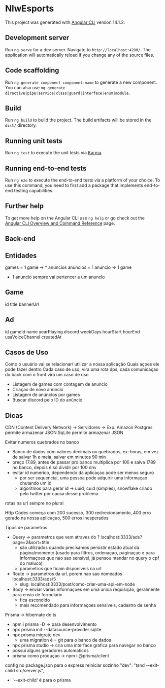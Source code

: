 # NlwEsports

This project was generated with [Angular CLI](https://github.com/angular/angular-cli) version 14.1.2.

## Development server

Run `ng serve` for a dev server. Navigate to `http://localhost:4200/`. The application will automatically reload if you change any of the source files.

## Code scaffolding

Run `ng generate component component-name` to generate a new component. You can also use `ng generate directive|pipe|service|class|guard|interface|enum|module`.

## Build

Run `ng build` to build the project. The build artifacts will be stored in the `dist/` directory.

## Running unit tests

Run `ng test` to execute the unit tests via [Karma](https://karma-runner.github.io).

## Running end-to-end tests

Run `ng e2e` to execute the end-to-end tests via a platform of your choice. To use this command, you need to first add a package that implements end-to-end testing capabilities.

## Further help

To get more help on the Angular CLI use `ng help` or go check out the [Angular CLI Overview and Command Reference](https://angular.io/cli) page.

## Back-end

## Entidades

games = 1  game -> * anuncios
anuncios = 1 anuncio -> 1 game
  - 1 anuncio sempre vai pertencer a um anuncio

## Game 

id
title
bannerUrl

## Ad

id
gameId
name
yearPlaying
discord
weekDays
hourStart
hourEnd
usaVoiceChannel
createdAt

## Casos de Uso
Como o usuário vai se relacionar/ utilizar a nossa aplicação
Quais açoes ele pode fazer dentro
Cada caso de uso, vira uma rota dps, cada comunicaçao do back com o front vira um caso de uso

- Listagem de games com contagem de anuncio
- Criaçao de novo anúncio
- Listagem de anúncios por games
- Buscar discord pelo ID do anúncio

## Dicas

CDN (Content Delivery Network) -> Servidores -> Exp: Amazon
Postgres permite armazenar JSON
SqLite permite armazenar JSON

Evitar numeros quebrados no banco
- Banco de dados com valores decimais ou quebrados, ex: horas, em vez de salvar 1h e meia, 
salvar em minutos 90 min
- preço 17.89, antes de passar pro banco multiplica por 100 e salva 1789 no banco, depois é só dividir por 100 dnv
- evitar id numerico, dependendo da aplicaçao pode ser menos seguro
  - por ser sequencial, uma pessoa pode adquirir uma informaçao chutando um id
  - algoritmos para gerar id -> uuid, cuid (simples), snowflake criado pelo twitter por causa desse problema

rotas na url sempre no plural

Http Codes começa com 200 sucesso, 300 redirecionamento, 400 erro gerado na nossa aplicaçao, 
500 erros inesperados

Tipos de parametros
- Query -> parametros que vem atraves do ? localhost:3333/ads?page=2&sort=title
  - são utilizados quando precisamos persistir estado atual da página/momento (usado para filtros, ordenaçao, paginaçao e para informaçoes que nao sao sensivel, já pensou mandar no query o cpf do maluco)
  - parametros que ficam disponiveis na url
- Route -> parametros da url, porem nao sao nomeados localhost:3333/ads/5
  - slug: localhost:3333/post/como-criar-uma-api-em-node
- Body -> enviar várias informaçoes em uma unica requisição, geralmente para envio de formulario
  - fica escondido 
  - mais recomendado para informaçoes sensiveis, cadastro de senha

Prisma -> hibernate do ts
  - npm i prisma -D -> para desenvolvimento
  - npx prisma init --datasource-provider sqlite
  - npx prisma migrate dev
    - uma migration é = git para o banco de dados
  - npx prisma studio -> cria uma interface grafica para navegar no banco
  - possui alguns geradores automaticos
  - prisma como produçao ->  npm i @prisma/client

config no package.json para o express reiniciar sozinho 
"dev": "tsnd --exit-child src/server.js",
  - '--exit-child' é para o prisma


